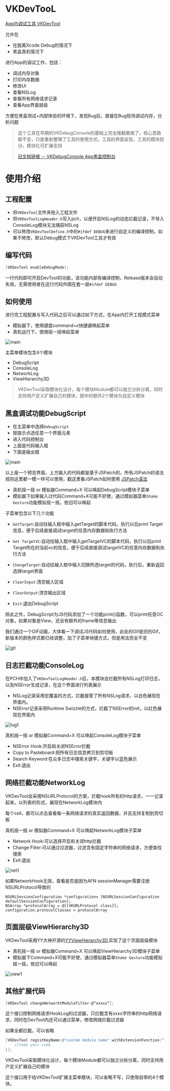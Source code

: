 # VKDevTooL

[App内调试工具 VKDevTool](https://github.com/Awhisper/VKDevTool)

允许在

- 在脱离Xcode Debug的情况下
- 黑盒真机情况下

进行App的调试工作，包括：

- 调试内存对象
- 打印内存数据
- 修改UI
- 查看NSLog
- 查看所有网络请求记录
- 查看App界面层级

方便在黑盒测试+内部体验的环境下，发现Bug后，直接在Bug现场调试内存，分析问题


>这个工具在早期的VKDebugConsole的基础上完全推翻重做了，核心思路都不变，只是重新整理了工具的使用方式，工具的界面呈现，工具的模块划分，模块化可扩展支持
>
>[旧文档链接 -- VKDebugConsole App黑盒控制台](http://awhisper.github.io/2016/05/22/VKDebugConsole-App%E9%BB%91%E7%9B%92%E6%8E%A7%E5%88%B6%E5%8F%B0/)

# 使用介绍
<!--more-->

## 工程配置

- 将`VKDevTool`文件夹拖入工程文件
- 将`VKDevToolLogHeader.h`写入pch，以便开启NSLog的动态拦截记录，不导入ConsoleLog模块无法捕获NSLog
- 可以修改`VKDevToolDefine.h`中的`#ifdef DEBUG`来进行自定义的编译控制，如果不修改，默认Debug模式下VKDevTool工具才有效

## 编写代码

```objectivec
[VKDevTool enableDebugMode];
```

一行代码即可开启DevTool的功能，该功能内部有编译控制，Release版本会自动失效，无需使用者在这行代码外围在套一层`#ifdef DEBUG`


## 如何使用

进行完工程配置与写入代码之后可以通过如下方式，在App内打开工程模式菜单

- 模拟器下，使用键盘command+x快捷键唤起菜单
- 真机运行下，使用摇一摇唤起菜单


![main](http://o7bhtwerg.bkt.clouddn.com/devtoolmain4.jpeg)


主菜单模块包含4个模块
- DebugScript
- ConsoleLog
- NetworkLog
- ViewHierarchy3D

>VKDevTool采取模块化设计，每个模块Module都可以独立分拆分离，同时支持用户定义扩展自己的模块，图中的额外2个模块为自定义模块


## 黑盒调试功能DebugScript

- 在主菜单中选择`DebugScript`
- 按提示点选任意一个界面元素
- 进入代码控制台
- 上面是代码输入框
- 下面是输出框

![main](http://o7bhtwerg.bkt.clouddn.com/devscript4.jpeg)


以上是一个预览界面，上方输入的代码都是基于JSPatch的，所有JSPatch的语法规则这里都一模一样可以使用，戳这里看JSPatch如何使用 [JSPatch语法](https://github.com/bang590/JSPatch/wiki)

- 真机摇一摇 or 模拟器Command+X 可以唤起DebugScript模块子菜单
- 模拟器下如果输入过代码Command+X可能不好使，通过模拟器菜单`Shake Gesture`功能模拟摇一摇，依旧可以唤起

子菜单包含以下几个功能

- `GetTarget`:自动往输入框中输入getTarget的脚本代码，执行以后print Target信息，便于后续直接调试target的任意内存数据和执行方法

- `Get TargetVC`:自动往输入框中输入getTargetVC的脚本代码，执行以后print Target所在的当前vc的信息，便于后续直接调试targetVC的任意内存数据和执行方法

- `ChangeTarget`:自动往输入框中输入切换所选target的代码，执行后，重新返回选择target界面

- `ClearInput`:清空输入区域

- `ClearOutput`:清空输出区域

- `Exit`:退出DebugScript

除此之外，DebugScript为JS代码添加了一个功能print()函数，可以print任意OC对象，如果对象是View，还会有额外的frame等信息输出

我们通过一个GIF动画，大体看一下调试JS代码如何使用，此处的Gif是旧的Gif，新版本的颜色样式都已经调整，加了子菜单快捷方式，但是用法完全不变

![git](http://ww2.sinaimg.cn/mw690/678c3e91jw1f4cejgkcipg20900gfasa.gif)


## 日志拦截功能ConsoleLog

在PCH中加入了`VKDevToolLogHeader.h`后，本模块会拦截所有NSLog打印日志，以及NSError生成记录，在这个界面进行列表展示

- NSLog记录采用宏覆盖的方式，拦截接管了所有NSLog请求，以白色展现在界面内。
- NSError记录采用Runtime Swizzle的方式，拦截了NSError的init，以红色展现在界面内

![log1](http://o7bhtwerg.bkt.clouddn.com/debuglog4.jpeg)

真机摇一摇 or 模拟器Command+X 可以唤起ConsoleLog模块子菜单

- NSError Hook:开启和关闭NSError拦截
- Copy to Pasteboard:把所有日志信息拷贝到剪切板
- Search Keyword:在众多日志中搜索关键字，关键字以蓝色展示
- Exit:退出

## 网络拦截功能NetworkLog

VKDevTool会采用NSURLProtocol的方案，拦截hook所有的http请求，一一记录起来，以列表的形式，展现在NetworkLog模块内

每个cell，都可以点击查看每一条网络请求的真实返回数据，并且支持复制到剪切板

真机摇一摇 or 模拟器Command+X 可以唤起NetworkLog模块子菜单

- Network Hook:可以选择开启和关闭http拦截
- Change Filter:可以通过过滤器，过滤含有固定字符串的网络请求，方便查找搜索
- Exit:退出

![net1](http://o7bhtwerg.bkt.clouddn.com/devnet4.jpeg)

如果NetworkHook无效，查看是否是因为AFN sessionManager需要注册NSURLProtocol导致的

```objectivce
NSURLSessionConfiguration *configuration= [NSURLSessionConfiguration defaultSessionConfiguration];
NSArray *protocolArray = @[[VKURLProtocol class]];
configuration.protocolClasses = protocolArray
```

## 页面层级ViewHierarchy3D

VKDevTool采用YY大神开源的[YYViewHierarchy3D](https://github.com/ibireme/YYViewHierarchy3D),实现了这个页面层级模块

- 真机摇一摇 or 模拟器Command+X 可以唤起ViewHierarchy3D模块子菜单
- 模拟器下Command+X可能不好使，通过模拟器菜单`Shake Gesture`功能模拟摇一摇，依旧可以唤起

![view1](http://o7bhtwerg.bkt.clouddn.com/devview4.jpeg)

## 其他扩展代码

```objectivec
[VKDevTool changeNetworktModuleFilter:@“xxxxx”];
```
这个接口控制网络请求HookLog的过滤器，只拦截含有xxxx字符串的http网络请求，同时在DevTool内还可以通过菜单，修改网络拦截过滤器

如果全都拦截，可以省略


```objectivec
[VKDevTool registKeyName:@"custom module name" withExtensionFunction:^{
    //todo your code
}];
```
VKDevTool采取模块化设计，每个模块Module都可以独立分拆分离，同时支持用户定义扩展自己的模块

这个接口用于给VKDevTool扩展主菜单模块，可以省略不写，只使用自带的4个模块。
